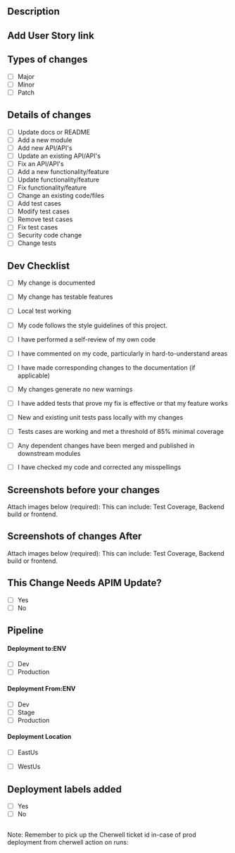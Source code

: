 ## Description
<!--- Describe your changes in detail -->

## Add User Story link
<!--- Please provide the ADO User Story link (Note: not the US number) here.  -->


## Types of changes
<!--- What types of changes does your code-base introduce? Put an `x` in the box that applies and remove any withe spaces in brackets: -->

- [ ] Major
- [ ] Minor
- [ ] Patch

## Details of changes
<!--- What Details of changes does your code introduce? Put an `x` in all the boxes that apply and remove any withe spaces in brackets: -->

- [ ] Update docs or README
- [ ] Add a new module
- [ ] Add new API/API's
- [ ] Update an existing API/API's
- [ ] Fix an API/API's
- [ ] Add a new functionality/feature
- [ ] Update functionality/feature
- [ ] Fix functionality/feature
- [ ] Change an existing code/files
- [ ] Add test cases
- [ ] Modify test cases
- [ ] Remove test cases
- [ ] Fix test cases
- [ ] Security code change
- [ ] Change tests

## Dev Checklist
<!-- scope of testing Put an `x` in all the boxes that apply and remove any withe spaces in brackets: -->

- [ ] My change is documented
- [ ] My change has testable features
- [ ] Local test working
- [ ] My code follows the style guidelines of this project.
- [ ] I have performed a self-review of my own code
- [ ] I have commented on my code, particularly in hard-to-understand areas
- [ ] I have made corresponding changes to the documentation (if applicable)
- [ ] My changes generate no new warnings
- [ ] I have added tests that prove my fix is effective or that my feature works
- [ ] New and existing unit tests pass locally with my changes
- [ ] Tests cases are working and met a threshold of 85% minimal coverage
- [ ] Any dependent changes have been merged and published in downstream modules
- [ ] I have checked my code and corrected any misspellings


## Screenshots before your changes
Attach images below (required): This can include: Test Coverage, Backend build or frontend.
<!-- Please provide screenshots before your changes if applicable -->
<!-- You can drag-and-drop images into this area in most Git providers, or paste from clipboard. -->





## Screenshots of changes After
Attach images below (required): This can include: Test Coverage, Backend build or frontend.
<!-- Please provide screenshots of your changes if applicable -->
<!-- You can drag-and-drop images into this area in most Git providers, or paste from clipboard. -->






## This Change Needs APIM Update?
<!--- Is this change needs an api update? Put an `x` in the box that applies and remove any withe spaces in brackets: -->

- [ ] Yes
- [ ] No
  
## Pipeline
<!-- Mention details of deployment, Env(Dev, Test, Test2, Stage, Production), Location(East, West) -->
<!-- Mention id it's individual deployment to any Env(Dev, Test, Test2, Stage), independent of regular deployment cycle Put an `x` in the box if apply: -->
<!-- if there isn't an issue that this pull request is addressing, just leave the below blank -->
#### Deployment to:ENV
- [ ] Dev
- [ ] Production

#### Deployment From:ENV
- [ ] Dev
- [ ] Stage
- [ ] Production

#### Deployment Location
- [ ] EastUs
- [ ] WestUs


## Deployment labels added
<!--- Are deployment labels added to this PR? Put an `x` in the box that applies and remove any withe spaces in brackets: -->

- [ ] Yes
- [ ] No

##
<!-- Finally Remember to pickup the Cherwell ticket id  -->
Note: Remember to pick up the Cherwell ticket id in-case of prod deployment from cherwell action on runs: